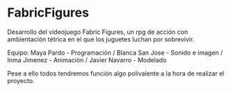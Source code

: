 # FabricFigures

Desarrollo del videojuego Fabric Figures, un rpg de acción con ambientación tétrica en el que los juguetes luchan por sobrevivir.

Equipo:
  Maya Pardo - Programación
  / Blanca San Jose - Sonido e imagen
  / Inma Jimenez - Animación
  / Javier Navarro - Modelado
  
  Pese a ello todos tendremos función algo polivalente a la hora de realizar el proyecto.
